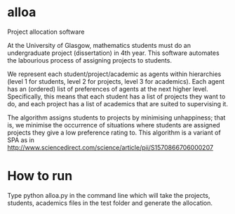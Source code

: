 # alloa
Project allocation software

At the University of Glasgow, mathematics students must do an undergraduate project (dissertation) in 4th year.
This software automates the labourious process of assigning projects to students.

We represent each student/project/academic as agents within hierarchies (level 1 for students, level 2 for projects,
level 3 for academics). Each agent has an (ordered) list of preferences of agents at the next higher level.
Specifically, this means that each student has a list of projects they want to do, and each project has a list of
academics that are suited to supervising it.

The algorithm assigns students to projects by minimising unhappiness; that is, we minimise the occurrence of situations
where students are assigned projects they give a low preference rating to. This algorithm is a variant of SPA as in
http://www.sciencedirect.com/science/article/pii/S1570866706000207

# How to run
Type python alloa.py in the command line which will take the projects, students, academics files in the test folder
and generate the allocation. 